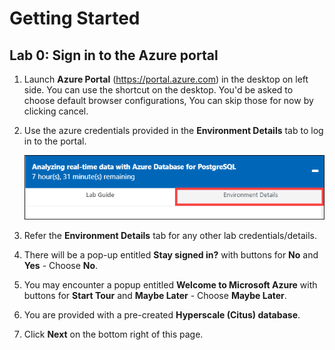 # Getting Started

## **Lab 0: Sign in to the Azure portal**

1. Launch **Azure Portal** (https://portal.azure.com) in the desktop on left side. You can use the shortcut on the desktop. You'd be asked to choose default browser configurations, You can skip those for now by clicking cancel.

2. Use the azure credentials provided in the **Environment Details** tab to log in to the portal.

   ![](Images/environmentdetails.png)
   
3. Refer the **Environment Details** tab for any other lab credentials/details.

4. There will be a pop-up entitled **Stay signed in?** with buttons for **No** and **Yes** - Choose **No**.

5. You may encounter a popup entitled **Welcome to Microsoft Azure** with buttons for **Start Tour** and **Maybe Later** - Choose **Maybe Later**.

6. You are provided with a pre-created **Hyperscale (Citus) database**.

7. Click **Next** on the bottom right of this page.
